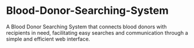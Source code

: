 # Blood-Donor-Searching-System
A Blood Donor Searching System that connects blood donors with recipients in need, facilitating easy searches and communication through a simple and efficient web interface.
